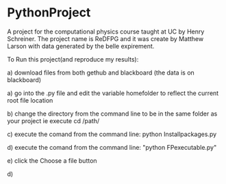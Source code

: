 # PythonProject
A project for the computational physics course taught at UC by Henry Schreiner. The project name is ReDFPG and it was create by Matthew Larson with data generated by the belle expirement. 

To Run this project(and reproduce my results):

 a) download files from both gethub and blackboard (the data is on blackboard) 

 a) go into the .py file and edit the variable homefolder to reflect the current root file location
 
 b) change the directory from the command line to be in the same folder as your project ie execute cd /path/
 
 c) execute the comand from the command line: python Installpackages.py
 
 d) execute the comand from the command line: "python FPexecutable.py"
 
 e) click the Choose a file button 
 
 d) 
